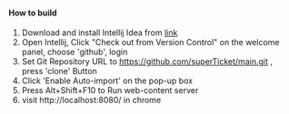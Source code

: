 #### How to build ####
1. Download and install Intellij Idea from [link](https://www.jetbrains.com/idea/)
2. Open Intellij, Click "Check out from Version Control" on the welcome panel, choose 'github', login
3. Set Git Repository URL to https://github.com/superTicket/main.git , press 'clone' Button
4. Click 'Enable Auto-import' on the pop-up box
5. Press Alt+Shift+F10 to Run web-content server
6. visit http://localhost:8080/ in chrome
